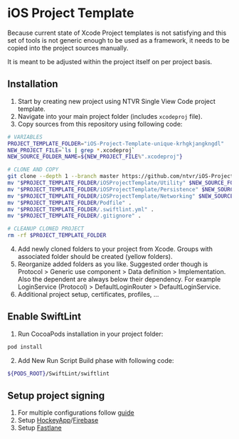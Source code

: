 # iOS Project Template
Because current state of Xcode Project templates is not satisfying and this set of tools is not generic enough to be used as a framework, it needs to be copied into the project sources manually. 

It is meant to be adjusted within the project itself on per project basis.

## Installation
1. Start by creating new project using NTVR Single View Code project template.
3. Navigate into your main project folder (includes `xcodeproj` file).
3. Copy sources from this repository using following code:

```bash
# VARIABLES
PROJECT_TEMPLATE_FOLDER="iOS-Project-Template-unique-krhgkjangkngdl"
NEW_PROJECT_FILE=`ls | grep *.xcodeproj`
NEW_SOURCE_FOLDER_NAME=${NEW_PROJECT_FILE%".xcodeproj"}

# CLONE AND COPY
git clone --depth 1 --branch master https://github.com/ntvr/iOS-Project-Template.git $PROJECT_TEMPLATE_FOLDER
mv "$PROJECT_TEMPLATE_FOLDER/iOSProjectTemplate/Utility" $NEW_SOURCE_FOLDER_NAME
mv "$PROJECT_TEMPLATE_FOLDER/iOSProjectTemplate/Persistence" $NEW_SOURCE_FOLDER_NAME
mv "$PROJECT_TEMPLATE_FOLDER/iOSProjectTemplate/Networking" $NEW_SOURCE_FOLDER_NAME
mv "$PROJECT_TEMPLATE_FOLDER/Podfile" .
mv "$PROJECT_TEMPLATE_FOLDER/.swiftlint.yml" .
mv "$PROJECT_TEMPLATE_FOLDER/.gitignore" .

# CLEANUP CLONED PROJECT
rm -rf $PROJECT_TEMPLATE_FOLDER
```

4. Add newly cloned folders to your project from Xcode. Groups with associated folder should be created (yellow folders).
5. Reorganize added folders as you like. Suggested order though is Protocol > Generic use component > Data definition > Implementation. Also the dependent are always below  their dependency. For example LoginService (Protocol) > DefaultLoginRouter > DefaultLoginService.
6. Additional project setup, certificates, profiles, ...

## Enable SwiftLint
1. Run CocoaPods installation in your project folder:
```bash
pod install
```

2. Add New Run Script Build phase with following code:

```bash
${PODS_ROOT}/SwiftLint/swiftlint
```

## Setup project signing
1. For multiple configurations follow [guide](https://zeemee.engineering/how-to-set-up-multiple-schemes-configurations-in-xcode-for-your-react-native-ios-app-7da4b5237966)
2. Setup [HockeyApp](https://hockeyapp.net)/[Firebase](https://firebase.google.com)
3. Setup [Fastlane](https://fastlane.tools)
